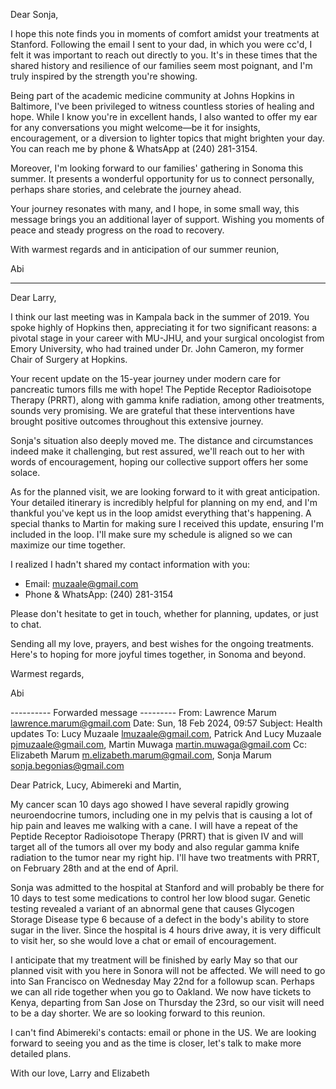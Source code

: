  

Dear Sonja,

I hope this note finds you in moments of comfort amidst your treatments at Stanford. Following the email I sent to your dad, in which you were cc'd, I felt it was important to reach out directly to you. It's in these times that the shared history and resilience of our families seem most poignant, and I'm truly inspired by the strength you're showing.

Being part of the academic medicine community at Johns Hopkins in Baltimore, I've been privileged to witness countless stories of healing and hope. While I know you're in excellent hands, I also wanted to offer my ear for any conversations you might welcome—be it for insights, encouragement, or a diversion to lighter topics that might brighten your day. You can reach me by phone & WhatsApp at (240) 281-3154.

Moreover, I'm looking forward to our families' gathering in Sonoma this summer. It presents a wonderful opportunity for us to connect personally, perhaps share stories, and celebrate the journey ahead.

Your journey resonates with many, and I hope, in some small way, this message brings you an additional layer of support. Wishing you moments of peace and steady progress on the road to recovery.

With warmest regards and in anticipation of our summer reunion,

Abi

---

Dear Larry,

I think our last meeting was in Kampala back in the summer of 2019. You spoke highly of Hopkins then, appreciating it for two significant reasons: a pivotal stage in your career with MU-JHU, and your surgical oncologist from Emory University, who had trained under Dr. John Cameron, my former Chair of Surgery at Hopkins.

Your recent update on the 15-year journey under modern care for pancreatic tumors fills me with hope! The Peptide Receptor Radioisotope Therapy (PRRT), along with gamma knife radiation, among other treatments, sounds very promising. We are grateful that these interventions have brought positive outcomes throughout this extensive journey.

Sonja's situation also deeply moved me. The distance and circumstances indeed make it challenging, but rest assured, we'll reach out to her with words of encouragement, hoping our collective support offers her some solace.

As for the planned visit, we are looking forward to it with great anticipation. Your detailed itinerary is incredibly helpful for planning on my end, and I'm thankful you've kept us in the loop amidst everything that's happening. A special thanks to Martin for making sure I received this update, ensuring I'm included in the loop. I'll make sure my schedule is aligned so we can maximize our time together.

I realized I hadn't shared my contact information with you:
- Email: muzaale@gmail.com
- Phone & WhatsApp: (240) 281-3154

Please don't hesitate to get in touch, whether for planning, updates, or just to chat.

Sending all my love, prayers, and best wishes for the ongoing treatments. Here's to hoping for more joyful times together, in Sonoma and beyond.

Warmest regards,

Abi


---------- Forwarded message ---------
From: Lawrence Marum <lawrence.marum@gmail.com>
Date: Sun, 18 Feb 2024, 09:57
Subject: Health updates
To: Lucy Muzaale <lmuzaale@gmail.com>, Patrick And Lucy Muzaale <pjmuzaale@gmail.com>, Martin Muwaga <martin.muwaga@gmail.com>
Cc: Elizabeth Marum <m.elizabeth.marum@gmail.com>, Sonja Marum <sonja.begonias@gmail.com>


Dear Patrick, Lucy, Abimereki and Martin,

My cancer scan 10 days ago showed I have several rapidly growing neuroendocrine tumors, including one in my pelvis that is causing a lot of hip pain and leaves me walking with a cane. I will have a repeat of the Peptide Receptor Radioisotope Therapy (PRRT) that is given IV and will target all of the tumors all over my body and also regular gamma knife radiation to the tumor near my right hip. I'll have two treatments with PRRT, on February 28th and at the end of April. 

Sonja was admitted to the hospital at Stanford and will probably be there for 10 days to test some medications to control her low blood sugar. Genetic testing revealed a variant of an abnormal gene that causes Glycogen Storage Disease type 6 because of a defect in the body's ability to store sugar in the liver. Since the hospital is 4 hours drive away, it is very difficult to visit her, so she would love a chat or email of encouragement.

I anticipate that my treatment will be finished by early May so that our planned visit with you here in Sonora will not be affected. We will need to go into San Francisco on Wednesday May 22nd for a followup scan. Perhaps we can all ride together when you go to Oakland. We now have tickets to Kenya, departing from San Jose on Thursday the 23rd, so our visit will need to be a day shorter. We are so looking forward to this reunion.

I can't find Abimereki's contacts: email or phone in the US. We are looking forward to seeing you and as the time is closer, let's talk to make more detailed plans. 

With our love,
Larry and Elizabeth


